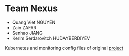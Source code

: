 # Team Nexus

- Quang Viet NGUYEN
- Zain ZAFAR
- Senhao JIANG
- Kerim Serdarovitch HUDAYBERDIYEV

Kubernetes and monitoring config files of original [project](https://github.com/AFKBETO/ST2DCE-PRJ-NEXUS)
